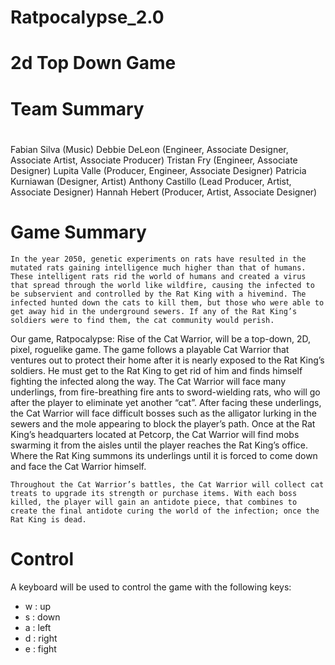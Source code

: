 # Ratpocalypse_2.0
# 2d Top Down Game
#
# Team Summary
#
Fabian Silva (Music)
Debbie DeLeon (Engineer, Associate Designer, Associate Artist, Associate Producer)
Tristan Fry (Engineer, Associate Designer)
Lupita Valle (Producer, Engineer, Associate Designer)
Patricia Kurniawan (Designer, Artist)
Anthony Castillo (Lead Producer, Artist, Associate Designer)
Hannah Hebert (Producer, Artist, Associate Designer)

#                                      Game Summary
	In the year 2050, genetic experiments on rats have resulted in the mutated rats gaining intelligence much higher than that of humans. These intelligent rats rid the world of humans and created a virus that spread through the world like wildfire, causing the infected to be subservient and controlled by the Rat King with a hivemind. The infected hunted down the cats to kill them, but those who were able to get away hid in the underground sewers. If any of the Rat King’s soldiers were to find them, the cat community would perish. 

Our game, Ratpocalypse: Rise of the Cat Warrior, will be a top-down, 2D, pixel, roguelike game. The game follows a playable Cat Warrior that ventures out to protect their home after it is nearly exposed to the Rat King’s soldiers. He must get to the Rat King to get rid of him and finds himself fighting the infected along the way. The Cat Warrior will face many underlings, from fire-breathing fire ants to sword-wielding rats, who will go after the player to eliminate yet another “cat”. After facing these underlings, the Cat Warrior will face difficult bosses such as the alligator lurking in the sewers and the mole appearing to block the player’s path. Once at the Rat King’s headquarters located at Petcorp, the Cat Warrior will find mobs swarming it from the aisles until the player reaches the Rat King’s office. Where the Rat King summons its underlings until it is forced to come down and face the Cat Warrior himself. 

	Throughout the Cat Warrior’s battles, the Cat Warrior will collect cat treats to upgrade its strength or purchase items. With each boss killed, the player will gain an antidote piece, that combines to create the final antidote curing the world of the infection; once the Rat King is dead.


#                                         Control
A keyboard will be used to control the game with the following keys:
- w : up
- s : down
- a : left
- d : right
- e : fight
                    